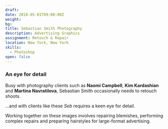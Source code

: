 ```yaml
---
draft: 
date: 2018-05-01T09:00:00Z
weight:
bg:  
title: Sebastian Smith Photography
description: Advertising Graphics
assignment: Retouch & Repair
location: New York, New York
skills:
  - Photoshop
open: false
---
```


<!--{{/* <flickity src="3si/images/3si-sales.jpg" title="3Si marketing content" selectCell="flkty.selectCell( value, isWrapped, isInstant )" > */}}
-->

### An eye for detail

Busy with photography clients such as **Naomi&nbsp;Campbell**, **Kim&nbsp;Kardashian** and **Martina&nbsp;Navratilova**, Sebastian Smith occasionally needs to retouch shoots. 

&hellip;and with clients like these _Seb_ requires a keen eye for detail. 

Working together on these images involves repairing blemishes, performing complex repairs and preparing hairstyles for large-format advertising.

<!--### Preview

<a ondragstart="return false" class="btn" data-selector=".cell27" onclick="static();document.getElementById('togglebox').checked = true;">Arrojo</a> [Seb Smith](http://www.sebsmith.com/lifestyle-travel/)
-->

<!--### Visit 
link
-->